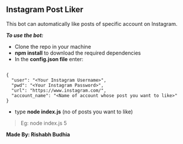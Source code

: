 ## Instagram Post Liker

This bot can automatically like posts of specific account on Instagram.

**_To use the bot:_**

- Clone the repo in your machine
- **npm install** to download the required dependencies
- In the **config.json file** enter:

```

{
  "user": "<Your Instagram Username>",
  "pwd": "<Your Instagram Password>",
  "url": "https://www.instagram.com/",
  "account_name": "<Name of account whose post you want to like>"
}

```

- type **node index.js** (no of posts you want to like)

> Eg: node index.js 5

**Made By: Rishabh Budhia**
